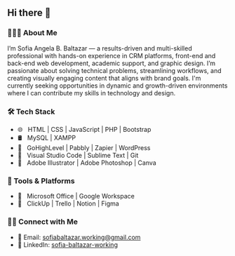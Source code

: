 <h2> Hi there 👋 </h2>

<h3> 👩🏻‍💻 About Me </h3>
<p>
  I’m Sofia Angela B. Baltazar — a results-driven and multi-skilled professional with hands-on experience in CRM platforms, front-end and back-end web development, academic support, and graphic design. I’m passionate about solving technical problems, streamlining workflows, and creating visually engaging content that aligns with brand goals. I'm currently seeking opportunities in dynamic and growth-driven environments where I can contribute my skills in technology and design.
</p>

<h3>🛠 Tech Stack</h3>

<ul>
  <li>🌐 &nbsp; HTML | CSS | JavaScript | PHP | Bootstrap</li>
  <li>🛢 &nbsp; MySQL | XAMPP</li>
  <li>🧠 &nbsp; GoHighLevel | Pabbly | Zapier | WordPress</li>
  <li>🔧 &nbsp; Visual Studio Code | Sublime Text | Git</li>
  <li>🎨 &nbsp; Adobe Illustrator | Adobe Photoshop | Canva</li>
</ul>

<h3>📌 Tools & Platforms</h3>

<ul>
  <li>💼 &nbsp; Microsoft Office | Google Workspace</li>
  <li>🧩 &nbsp; ClickUp | Trello | Notion | Figma</li>
</ul>

<h3>🤝🏻 Connect with Me</h3>

<ul>
  <li>📧 Email: <a href="mailto:sofiabaltazar.working@gmail.com">sofiabaltazar.working@gmail.com</a></li>
  <li>🔗 LinkedIn: <a href="https://linkedin.com/in/sofia-baltazar-working" target="_blank">sofia-baltazar-working</a></li>
</ul>

